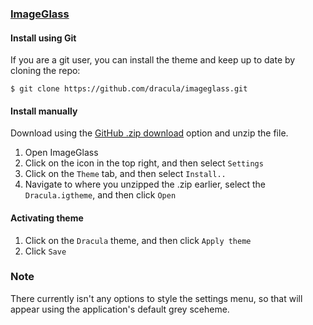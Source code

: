 ### [ImageGlass](https://imageglass.org/)

#### Install using Git

If you are a git user, you can install the theme and keep up to date by cloning the repo:

    $ git clone https://github.com/dracula/imageglass.git

#### Install manually

Download using the [GitHub .zip download](https://github.com/dracula/imageglass/archive/master.zip) option and unzip the file.

1. Open ImageGlass
2. Click on the icon in the top right, and then select `Settings`
3. Click on the `Theme` tab, and then select `Install..`
4. Navigate to where you unzipped the .zip earlier, select the `Dracula.igtheme`, and then click `Open`

#### Activating theme

1. Click on the `Dracula` theme, and then click `Apply theme`
2. Click `Save`

### Note

There currently isn't any options to style the settings menu, so that will appear using the application's default grey sceheme.